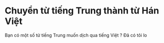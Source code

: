 # Chuyển từ tiếng Trung thành từ Hán Việt

Bạn có một số từ tiếng Trung muốn dịch qua tiếng Việt ?
Đã có tôi lo